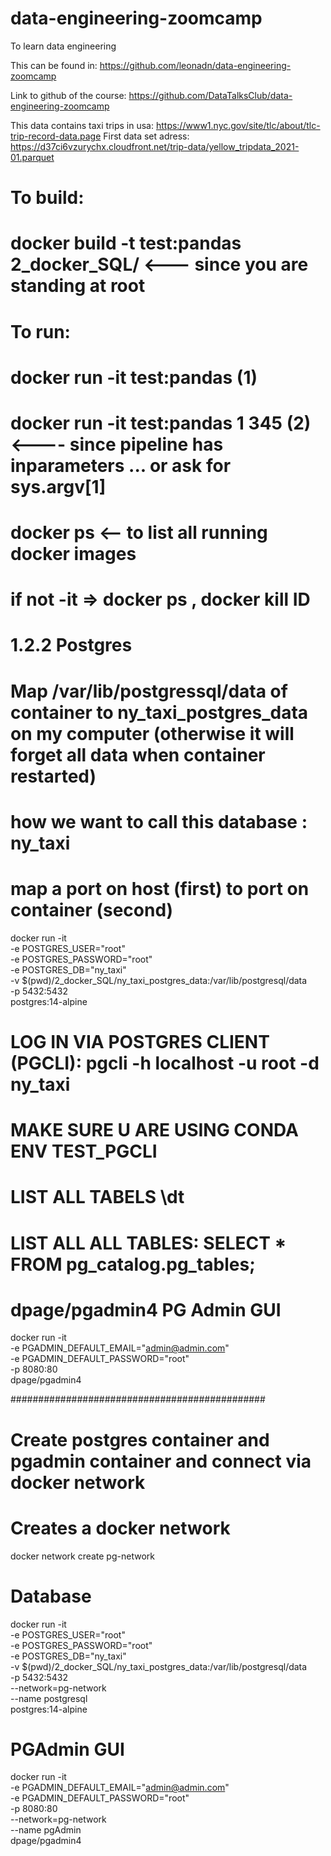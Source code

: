 # data-engineering-zoomcamp
To learn data engineering

This can be found in: https://github.com/leonadn/data-engineering-zoomcamp


Link to github of the course: https://github.com/DataTalksClub/data-engineering-zoomcamp



This data contains taxi trips in usa:
https://www1.nyc.gov/site/tlc/about/tlc-trip-record-data.page
First data set adress:
https://d37ci6vzurychx.cloudfront.net/trip-data/yellow_tripdata_2021-01.parquet






# To build:
# docker build -t test:pandas 2_docker_SQL/ <--- since you are standing at root

# To run:
# docker run -it test:pandas (1)
# docker run -it test:pandas 1 345 (2) <---- since pipeline has inparameters ... or ask for sys.argv[1]

# docker ps <-- to list all running docker images
# if not -it => docker ps , docker kill ID


# 1.2.2 Postgres
# Map /var/lib/postgressql/data of container to ny_taxi_postgres_data on my computer (otherwise it will forget all data when container restarted)
# how we want to call this database : ny_taxi
# map a port on host (first) to port on container (second)

docker run -it \
    -e POSTGRES_USER="root" \
    -e POSTGRES_PASSWORD="root" \
    -e POSTGRES_DB="ny_taxi" \
    -v $(pwd)/2_docker_SQL/ny_taxi_postgres_data:/var/lib/postgresql/data \
    -p 5432:5432 \
    postgres:14-alpine


# LOG IN VIA POSTGRES CLIENT (PGCLI): pgcli -h localhost -u root -d ny_taxi 
# MAKE SURE U ARE USING CONDA ENV TEST_PGCLI
# LIST ALL TABELS \dt
# LIST ALL ALL TABLES: SELECT * FROM pg_catalog.pg_tables;


# dpage/pgadmin4 PG Admin GUI 

docker run -it \
-e PGADMIN_DEFAULT_EMAIL="admin@admin.com" \
-e PGADMIN_DEFAULT_PASSWORD="root" \
-p 8080:80 \
dpage/pgadmin4

##############################################


# Create postgres container and pgadmin container and connect via docker network
# Creates a docker network
docker network create pg-network

# Database 
docker run -it \
    -e POSTGRES_USER="root" \
    -e POSTGRES_PASSWORD="root" \
    -e POSTGRES_DB="ny_taxi" \
    -v $(pwd)/2_docker_SQL/ny_taxi_postgres_data:/var/lib/postgresql/data \
    -p 5432:5432 \
    --network=pg-network \
    --name postgresql \
    postgres:14-alpine

# PGAdmin GUI
docker run -it \
-e PGADMIN_DEFAULT_EMAIL="admin@admin.com" \
-e PGADMIN_DEFAULT_PASSWORD="root" \
-p 8080:80 \
--network=pg-network \
--name pgAdmin \
dpage/pgadmin4